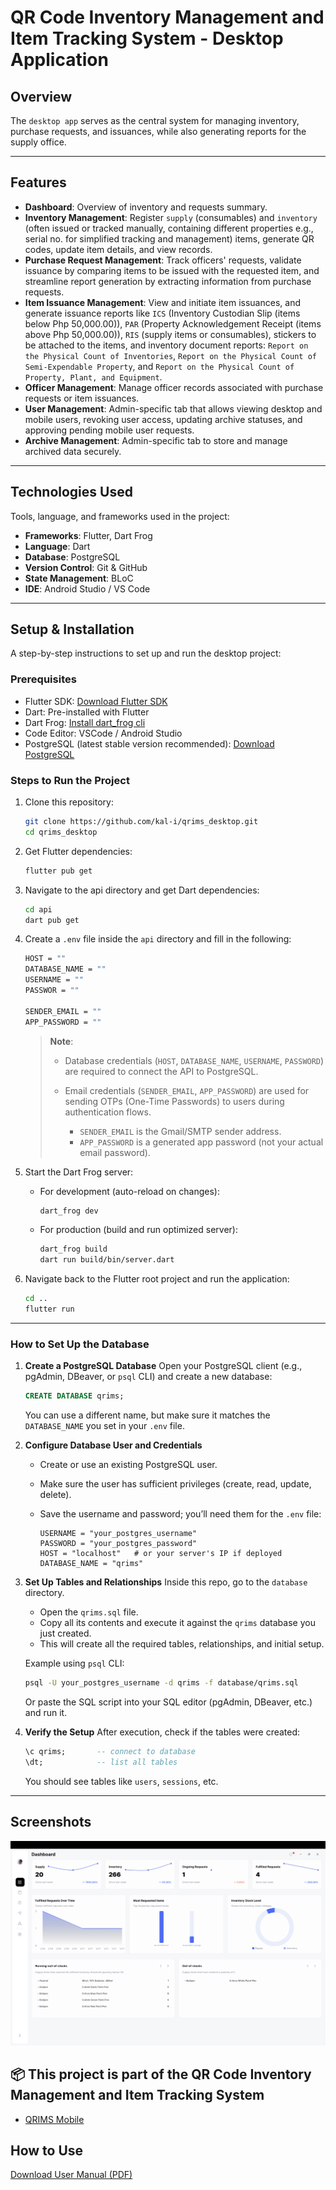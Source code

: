 # QR Code Inventory Management and Item Tracking System - Desktop Application

## **Overview**

The `desktop app` serves as the central system for managing inventory, purchase requests, and issuances, while also generating reports for the supply office. 

---

## **Features**

- **Dashboard**: Overview of inventory and requests summary.  
- **Inventory Management**: Register `supply` (consumables) and `inventory` (often issued or tracked manually, containing different properties e.g., serial no. for simplified tracking and management) items, generate QR codes, update item details, and view records.  
- **Purchase Request Management**: Track officers' requests, validate issuance by comparing items to be issued with the requested item, and streamline report generation by extracting information from purchase requests.  
- **Item Issuance Management**: View and initiate item issuances, and generate issuance reports like `ICS` (Inventory Custodian Slip (items below Php 50,000.00)), `PAR` (Property Acknowledgement Receipt (items above Php 50,000.00)), `RIS` (supply items or consumables), stickers to be attached to the items, and inventory document reports: `Report on the Physical Count of Inventories`, `Report on the Physical Count of Semi-Expendable Property`, and `Report on the Physical Count of Property, Plant, and Equipment`.  
- **Officer Management**: Manage officer records associated with purchase requests or item issuances.  
- **User Management**: Admin-specific tab that allows viewing desktop and mobile users, revoking user access, updating archive statuses, and approving pending mobile user requests.  
- **Archive Management**: Admin-specific tab to store and manage archived data securely.  


---

## **Technologies Used**  
Tools, language, and frameworks used in the project:  
- **Frameworks**: Flutter, Dart Frog 
- **Language**: Dart  
- **Database**: PostgreSQL  
- **Version Control**: Git & GitHub
- **State Management**: BLoC
- **IDE**: Android Studio / VS Code

---

## **Setup & Installation**  
A step-by-step instructions to set up and run the desktop project:

### **Prerequisites**  
- Flutter SDK: [Download Flutter SDK](https://flutter.dev/docs/get-started/install)  
- Dart: Pre-installed with Flutter
- Dart Frog: [Install dart_frog cli](https://dart-frog.dev/)  
- Code Editor: VSCode / Android Studio
- PostgreSQL (latest stable version recommended): [Download PostgreSQL](https://www.postgresql.org/download/)

### **Steps to Run the Project**  
1. Clone this repository:  
   ```bash
   git clone https://github.com/kal-i/qrims_desktop.git
   cd qrims_desktop
   ```  
2. Get Flutter dependencies:  
   ```bash
   flutter pub get
   ```  
3. Navigate to the api directory and get Dart dependencies:  
   ```bash
   cd api
   dart pub get
   ```
4. Create a `.env` file inside the `api` directory and fill in the following:
   ```bash
   HOST = ""
   DATABASE_NAME = ""
   USERNAME = ""
   PASSWOR = ""

   SENDER_EMAIL = ""
   APP_PASSWORD = ""
   ```
   > **Note**:
   >
   > * Database credentials (`HOST`, `DATABASE_NAME`, `USERNAME`, `PASSWORD`) are required to connect the API to PostgreSQL.
   > * Email credentials (`SENDER_EMAIL`, `APP_PASSWORD`) are used for sending OTPs (One-Time Passwords) to users during authentication flows.
   >
   >   * `SENDER_EMAIL` is the Gmail/SMTP sender address.
   >   * `APP_PASSWORD` is a generated app password (not your actual email password).
5. Start the Dart Frog server:  
   * For development (auto-reload on changes):

     ```bash
     dart_frog dev
     ```
   * For production (build and run optimized server):

     ```bash
     dart_frog build
     dart run build/bin/server.dart
     ```
6. Navigate back to the Flutter root project and run the application:  
   ```bash
   cd ..
   flutter run
   ```
   
---

### **How to Set Up the Database**

1. **Create a PostgreSQL Database**
   Open your PostgreSQL client (e.g., pgAdmin, DBeaver, or `psql` CLI) and create a new database:

   ```sql
   CREATE DATABASE qrims;
   ```

   You can use a different name, but make sure it matches the `DATABASE_NAME` you set in your `.env` file.

2. **Configure Database User and Credentials**

   * Create or use an existing PostgreSQL user.
   * Make sure the user has sufficient privileges (create, read, update, delete).
   * Save the username and password; you’ll need them for the `.env` file:

     ```env
     USERNAME = "your_postgres_username"
     PASSWORD = "your_postgres_password"
     HOST = "localhost"   # or your server's IP if deployed
     DATABASE_NAME = "qrims"
     ```

3. **Set Up Tables and Relationships**
   Inside this repo, go to the `database` directory.

   * Open the `qrims.sql` file.
   * Copy all its contents and execute it against the `qrims` database you just created.
   * This will create all the required tables, relationships, and initial setup.

   Example using `psql` CLI:

   ```bash
   psql -U your_postgres_username -d qrims -f database/qrims.sql
   ```

   Or paste the SQL script into your SQL editor (pgAdmin, DBeaver, etc.) and run it.

4. **Verify the Setup**
   After execution, check if the tables were created:

   ```sql
   \c qrims;       -- connect to database
   \dt;            -- list all tables
   ```

   You should see tables like `users`, `sessions`, etc.

---

## Screenshots  
![Desktop Dashboard View](https://raw.githubusercontent.com/kal-i/qrims_desktop/main/assets/images/dashboard-ui.png)

## 📦 This project is part of the **QR Code Inventory Management and Item Tracking System**  
- [QRIMS Mobile](https://github.com/kal-i/qrims_mobile)

## How to Use  
[Download User Manual (PDF)](https://github.com/kal-i/qrims_desktop/raw/main/UserManual.pdf)
